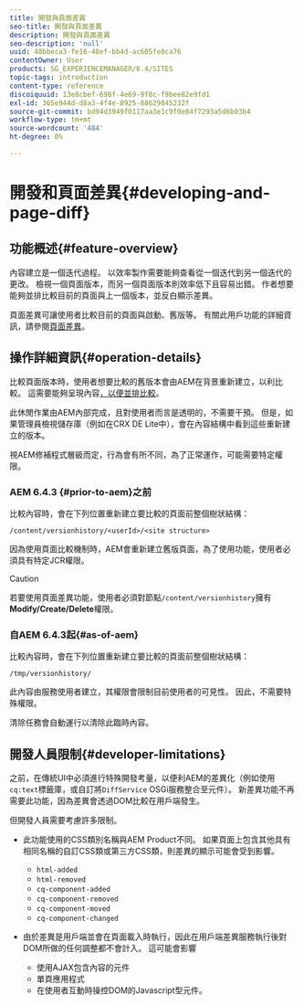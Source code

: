 ```yaml
---
title: 開發與頁面差異
seo-title: 開發與頁面差異
description: 開發與頁面差異
seo-description: 'null'
uuid: 48bbeca3-fe16-48ef-bb4d-ac605fe0ca76
contentOwner: User
products: SG_EXPERIENCEMANAGER/6.4/SITES
topic-tags: introduction
content-type: reference
discoiquuid: 13e8cbef-698f-4e69-9f8c-f9bee82e9fd1
exl-id: 365e944d-d8a3-4f4e-8925-88629845232f
source-git-commit: bd94d3949f0117aa3e1c9f0e84f7293a5d6b03b4
workflow-type: tm+mt
source-wordcount: '484'
ht-degree: 0%

---
```


# 開發和頁面差異{#developing-and-page-diff}

## 功能概述{#feature-overview}

內容建立是一個迭代過程。 以效率製作需要能夠查看從一個迭代到另一個迭代的更改。 檢視一個頁面版本，而另一個頁面版本則效率低下且容易出錯。 作者想要能夠並排比較目前的頁面與上一個版本，並反白顯示差異。

頁面差異可讓使用者比較目前的頁面與啟動、舊版等。 有關此用戶功能的詳細資訊，請參閱[頁面差異](/help/sites-authoring/page-diff.md)。

## 操作詳細資訊{#operation-details}

比較頁面版本時，使用者想要比較的舊版本會由AEM在背景重新建立，以利比較。 這需要能夠呈現內容[，以便並排比較](/help/sites-authoring/page-diff.md#presentation-of-differences)。

此休閒作業由AEM內部完成，且對使用者而言是透明的，不需要干預。 但是，如果管理員檢視儲存庫（例如在CRX DE Lite中），會在內容結構中看到這些重新建立的版本。

視AEM修補程式層級而定，行為會有所不同，為了正常運作，可能需要特定權限。

### AEM 6.4.3 {#prior-to-aem}之前

比較內容時，會在下列位置重新建立要比較的頁面前整個樹狀結構：

`/content/versionhistory/<userId>/<site structure>`

因為使用頁面比較機制時，AEM會重新建立舊版頁面，為了使用功能，使用者必須具有特定JCR權限。

>[!CAUTION]
>
>若要使用頁面差異功能，使用者必須對節點`/content/versionhistory`擁有&#x200B;**Modify/Create/Delete**&#x200B;權限。

### 自AEM 6.4.3起{#as-of-aem}

比較內容時，會在下列位置重新建立要比較的頁面前整個樹狀結構：

`/tmp/versionhistory/`

此內容由服務使用者建立，其權限會限制目前使用者的可見性。 因此，不需要特殊權限。

清除任務會自動運行以清除此臨時內容。

## 開發人員限制{#developer-limitations}

之前，在傳統UI中必須進行特殊開發考量，以便利AEM的差異化（例如使用`cq:text`標籤庫，或自訂將`DiffService` OSGi服務整合至元件）。 新差異功能不再需要此功能，因為差異會透過DOM比較在用戶端發生。

但開發人員需要考慮許多限制。

* 此功能使用的CSS類別名稱與AEM Product不同。 如果頁面上包含其他具有相同名稱的自訂CSS類或第三方CSS類，則差異的顯示可能會受到影響。

   * `html-added`
   * `html-removed`
   * `cq-component-added`
   * `cq-component-removed`
   * `cq-component-moved`
   * `cq-component-changed`

* 由於差異是用戶端並會在頁面載入時執行，因此在用戶端差異服務執行後對DOM所做的任何調整都不會計入。 這可能會影響

   * 使用AJAX包含內容的元件
   * 單頁應用程式
   * 在使用者互動時操控DOM的Javascript型元件。
